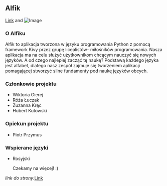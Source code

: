 ## Alfik

[Link](url) and ![Image](src)

### O Alfiku

Alfik to aplikacja tworzona w języku programowania Python z pomocą framework Kivy przez grupę licealistów- miłośników programowania. Nasza aplikacja ma na celu służyć użytkownikom chcącym nauczyć się nowych języków. A od czego najlepiej zacząć tę naukę? Podstawą każdego języka jest alfabet, dlatego nasz zespół zajmuje się tworzeniem aplikacji pomagającej stworzyć silne fundamenty pod naukę języków obcych.

### Członkowie projektu

- Wiktoria Gierej
- Róża Łuczak
- Zuzanna Kręc
- Hubert Kutowski

### Opiekun projektu

- Piotr Przymus

### Wspierane języki

- Rosyjski

  Czekamy na więcej! :)


_link do strony:_[Link](https://wikucha.github.io/Alfik/)
